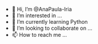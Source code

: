 - 👋 Hi, I’m @AnaPaula-Iria
- 👀 I’m interested in ...
- 🌱 I’m currently learning Python
- 💞️ I’m looking to collaborate on ...
- 📫 How to reach me ...

<!---
AnaPaula-Iria/AnaPaula-Iria is a ✨ special ✨ repository because its `README.md` (this file) appears on your GitHub profile.
You can click the Preview link to take a look at your changes.
--->
